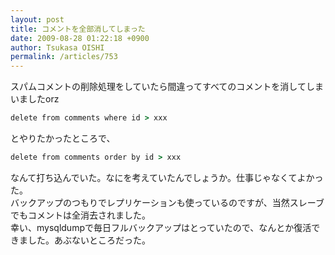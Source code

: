 ```yaml
---
layout: post
title: コメントを全部消してしまった
date: 2009-08-28 01:22:18 +0900
author: Tsukasa OISHI
permalink: /articles/753
---
```



スパムコメントの削除処理をしていたら間違ってすべてのコメントを消してしまいましたorz  

```ruby  
delete from comments where id > xxx  
```  

とやりたかったところで、  

```ruby  
delete from comments order by id > xxx  
```  

なんて打ち込んでいた。なにを考えていたんでしょうか。仕事じゃなくてよかった。  
バックアップのつもりでレプリケーションも使っているのですが、当然スレーブでもコメントは全消去されました。  
幸い、mysqldumpで毎日フルバックアップはとっていたので、なんとか復活できました。あぶないところだった。  

